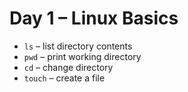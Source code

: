 # Day 1 – Linux Basics

- `ls` – list directory contents
- `pwd` – print working directory
- `cd` – change directory
- `touch` – create a file
